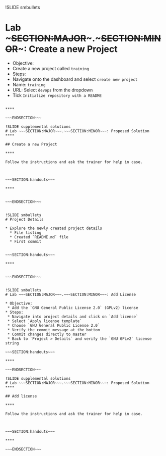 !SLIDE smbullets
# Lab ~~~SECTION:MAJOR~~~.~~~SECTION:MINOR~~~: Create a new Project

* Objective:
 * Create a new project called `training`
* Steps:
 * Navigate onto the dashboard and select `create new project`
 * Name: `training`
 * URL: Select `devops` from the dropdown
 * Tick `Initialize repository with a README`

~~~SECTION:handouts~~~

****

~~~ENDSECTION~~~

!SLIDE supplemental solutions
# Lab ~~~SECTION:MAJOR~~~.~~~SECTION:MINOR~~~: Proposed Solution
****

## Create a new Project

****

Follow the instructions and ask the trainer for help in case.



~~~SECTION:handouts~~~

****


~~~ENDSECTION~~~


!SLIDE smbullets
# Project Details

* Explore the newly created project details
  * File listing
  * Created `README.md` file
  * First commit


~~~SECTION:handouts~~~

****


~~~ENDSECTION~~~


!SLIDE smbullets
# Lab ~~~SECTION:MAJOR~~~.~~~SECTION:MINOR~~~: Add License

* Objective:
 * Add the `GNU General Public License 2.0` (GPLv2) license
* Steps:
 * Navigate into project details and click on `Add license`
 * Select `Apply license template`
 * Choose `GNU General Public License 2.0`
 * Verify the commit message at the bottom
 * Commit changes directly to master
 * Back to `Project > Details` and verify the `GNU GPLv2` license string

~~~SECTION:handouts~~~

****

~~~ENDSECTION~~~

!SLIDE supplemental solutions
# Lab ~~~SECTION:MAJOR~~~.~~~SECTION:MINOR~~~: Proposed Solution
****

## Add license

****

Follow the instructions and ask the trainer for help in case.



~~~SECTION:handouts~~~

****

~~~ENDSECTION~~~


